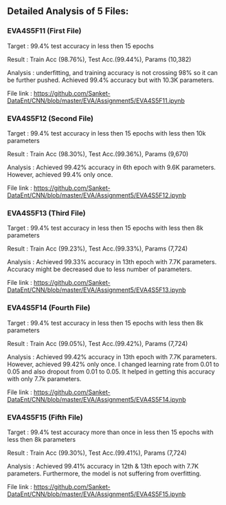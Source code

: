 ## Detailed Analysis of 5 Files:


### EVA4S5F11 (First File)

Target : 99.4% test accuracy in less then 15 epochs

Result : Train Acc (98.76%), Test Acc.(99.44%), Params (10,382)

Analysis : underfitting, and training accuracy is not crossing 98% so it can be further pushed. Achieved 99.4% accuracy but with 10.3K 	parameters.

File link : https://github.com/Sanket-DataEnt/CNN/blob/master/EVA/Assignment5/EVA4S5F11.ipynb


### EVA4S5F12 (Second File)

Target : 99.4% test accuracy in less then 15 epochs with less then 10k parameters

Result : Train Acc (98.30%), Test Acc.(99.36%), Params (9,670)

Analysis : Achieved 99.42% accuracy in 6th epoch with 9.6K parameters. However, achieved 99.4% only once.

File link : https://github.com/Sanket-DataEnt/CNN/blob/master/EVA/Assignment5/EVA4S5F12.ipynb


### EVA4S5F13 (Third File)

Target : 99.4% test accuracy in less then 15 epochs with less then 8k parameters

Result : Train Acc (99.23%), Test Acc.(99.33%), Params (7,724)

Analysis : Achieved 99.33% accuracy in 13th epoch with 7.7K parameters. Accuracy might be decreased due to less number of parameters.

File link : https://github.com/Sanket-DataEnt/CNN/blob/master/EVA/Assignment5/EVA4S5F13.ipynb


### EVA4S5F14 (Fourth File)

Target : 99.4% test accuracy in less then 15 epochs with less then 8k parameters

Result : Train Acc (99.05%), Test Acc.(99.42%), Params (7,724)

Analysis : Achieved 99.42% accuracy in 13th epoch with 7.7K parameters. However, achieved 99.42% only once. I changed learning rate from 0.01 to 0.05 and also dropout from 0.01 to 0.05. It helped in getting this accuracy with only 7.7k parameters.

File link : https://github.com/Sanket-DataEnt/CNN/blob/master/EVA/Assignment5/EVA4S5F14.ipynb


### EVA4S5F15 (Fifth File)

Target : 99.4% test accuracy more than once in less then 15 epochs with less then 8k parameters

Result : Train Acc (99.30%), Test Acc.(99.41%), Params (7,724)

Analysis : Achieved 99.41% accuracy in 12th & 13th epoch with 7.7K parameters. Furthermore, the model is not suffering from overfitting. 

File link : https://github.com/Sanket-DataEnt/CNN/blob/master/EVA/Assignment5/EVA4S5F15.ipynb